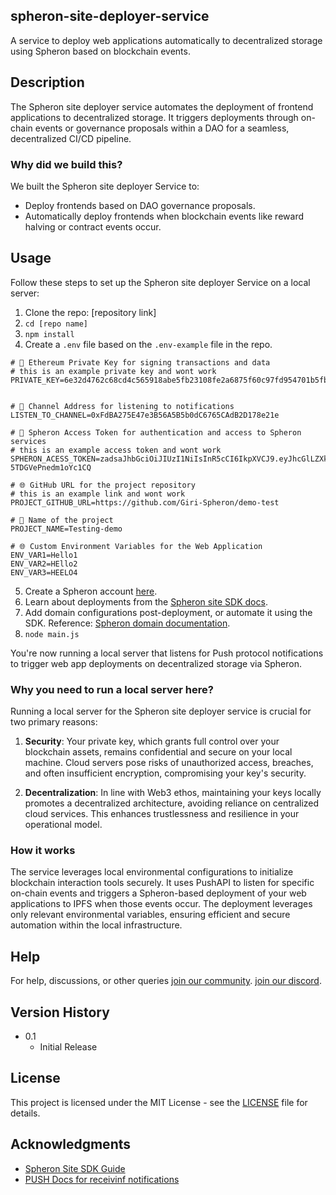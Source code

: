 ## spheron-site-deployer-service

A service to deploy web applications automatically to decentralized storage using Spheron based on blockchain events.

## Description

The Spheron site deployer service automates the deployment of frontend applications to decentralized storage. It triggers deployments through on-chain events or governance proposals within a DAO for a seamless, decentralized CI/CD pipeline.

### Why did we build this?

We built the Spheron site deployer Service to:

- Deploy frontends based on DAO governance proposals.
- Automatically deploy frontends when blockchain events like reward halving or contract events occur.

## Usage

Follow these steps to set up the Spheron site deployer Service on a local server:

1. Clone the repo: [repository link]
2. `cd [repo name]`
3. `npm install`
4. Create a `.env` file based on the `.env-example` file in the repo.

```
# 🔑 Ethereum Private Key for signing transactions and data
# this is an example private key and wont work
PRIVATE_KEY=6e32d4762c68cd4c565918abe5fb23108fe2a6875f60c97fd954701b5fba8254


# 📡 Channel Address for listening to notifications
LISTEN_TO_CHANNEL=0xFdBA275E47e3B56A5B5b0dC6765CAdB2D178e21e

# 🔧 Spheron Access Token for authentication and access to Spheron services
# this is an example access token and wont work
SPHERON_ACESS_TOKEN=zadsaJhbGciOiJIUzI1NiIsInR5cCI6IkpXVCJ9.eyJhcGlLZXkiOiI4NjdiYjAxODNhOWViYmFkOGEzMDk3OTAwODkzMzgxMmI4ZjU2NmU0MGM2NmU5NTZmNzMwMjhjYzI0Y2ZiOWEzNTI2ZWRjMmI1ZWZiMTMwMTFlNzUzOWY4YTg5MmM0M2IwNTJhM2QyNGQ1NTI0NWJmYTVkYTg1NDhlMTQ3YjhmNyIsImlhdCI6MTY5ODA3NjkzOCwiaXNzIjoid3d3LnNwaGVyb24ubmV0d29yayJ9.XkAxvG6085PfPtRuhgoukkrB-5TDGVePnedm1oYc1CQ

# 🌐 GitHub URL for the project repository
# this is an example link and wont work
PROJECT_GITHUB_URL=https://github.com/Giri-Spheron/demo-test

# 📛 Name of the project
PROJECT_NAME=Testing-demo

# 🌐 Custom Environment Variables for the Web Application
ENV_VAR1=Hello1
ENV_VAR2=HEllo2
ENV_VAR3=HEELO4

```

5. Create a Spheron account [here](https://app.spheron.network/#/login).
6. Learn about deployments from the [Spheron site SDK docs](https://docs.spheron.network/sdk/site/).
7. Add domain configurations post-deployment, or automate it using the SDK. Reference: [Spheron domain documentation](https://docs.spheron.network/static/projects/domain/).
8. `node main.js`

You're now running a local server that listens for Push protocol notifications to trigger web app deployments on decentralized storage via Spheron.

### Why you need to run a local server here?

Running a local server for the Spheron site deployer service is crucial for two primary reasons:

1. **Security**: Your private key, which grants full control over your blockchain assets, remains confidential and secure on your local machine. Cloud servers pose risks of unauthorized access, breaches, and often insufficient encryption, compromising your key's security.

2. **Decentralization**: In line with Web3 ethos, maintaining your keys locally promotes a decentralized architecture, avoiding reliance on centralized cloud services. This enhances trustlessness and resilience in your operational model.

### How it works

The service leverages local environmental configurations to initialize blockchain interaction tools securely. It uses PushAPI to listen for specific on-chain events and triggers a Spheron-based deployment of your web applications to IPFS when those events occur. The deployment leverages only relevant environmental variables, ensuring efficient and secure automation within the local infrastructure.

## Help

For help, discussions, or other queries
[join our community](https://community.spheron.network/).
[join our discord](https://discord.com/invite/ahxuCtm).

## Version History

- 0.1
  - Initial Release

## License

This project is licensed under the MIT License - see the [LICENSE](LICENSE) file for details.

## Acknowledgments

- [Spheron Site SDK Guide](https://docs.spheron.network/sdk/site/)
- [PUSH Docs for receivinf notifications](https://push.org/docs/notifications/build/stream-notifications/)
